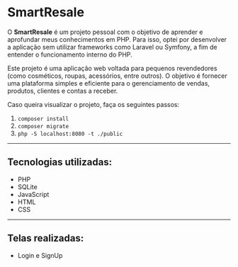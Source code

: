 # SmartResale

O **SmartResale** é um projeto pessoal com o objetivo de aprender e aprofundar meus conhecimentos em PHP. Para isso, optei por desenvolver a aplicação sem utilizar frameworks como Laravel ou Symfony, a fim de entender o funcionamento interno do PHP.

Este projeto é uma aplicação web voltada para pequenos revendedores (como cosméticos, roupas, acessórios, entre outros). O objetivo é fornecer uma plataforma simples e eficiente para o gerenciamento de vendas, produtos, clientes e contas a receber.

Caso queira visualizar o projeto, faça os seguintes passos:

1) `composer install`
2) `composer migrate`
3) `php -S localhost:8080 -t ./public`

---

## Tecnologias utilizadas:

- PHP
- SQLite
- JavaScript
- HTML
- CSS

---

## Telas realizadas:

- Login e SignUp
